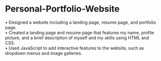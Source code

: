 # Personal-Portfolio-Website
•	Designed a website including a landing page, resume page, and portfolio page.  
•	Created a landing page and resume page that features my name, profile picture, and a brief description of myself and my skills using HTML and CSS.  
•	Used JavaScript to add interactive features to the website, such as dropdown menus and image galleries.  
